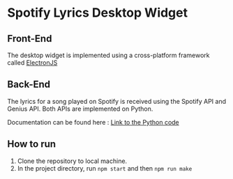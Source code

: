 # Spotify Lyrics Desktop Widget

## Front-End

The desktop widget is implemented using a cross-platform framework called [ElectronJS](https://www.electronjs.org/)

## Back-End

The lyrics for a song played on Spotify is received using the Spotify API and Genius API. Both APIs are implemented on Python.

Documentation can be found here : [Link to the Python code](https://towardsdatascience.com/become-a-lyrical-genius-4362e7710e43)

## How to run

1. Clone the repository to local machine.
2. In the project directory, run `npm start` and then `npm run make`
